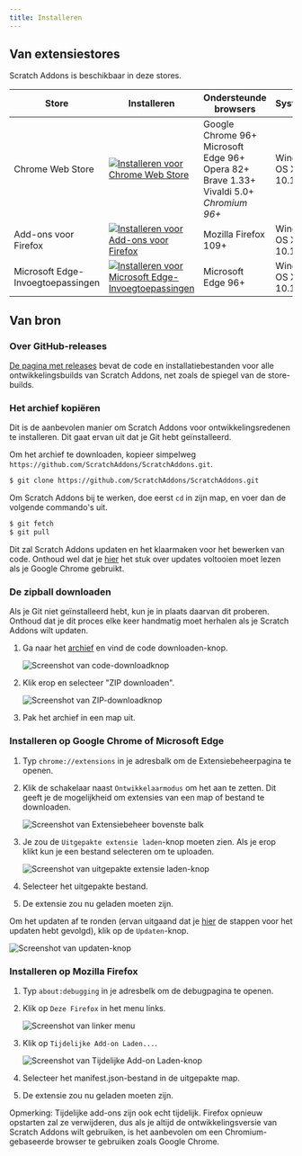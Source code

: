 ```yaml
---
title: Installeren
---
```


## Van extensiestores

Scratch Addons is beschikbaar in deze stores.

| Store | Installeren | Ondersteunde browsers | Systeemvereisten |
| - | - | - | - |
| Chrome Web Store | [![Installeren voor Chrome Web Store](https://img.shields.io/chrome-web-store/v/fbeffbjdlemaoicjdapfpikkikjoneco?style=flat-square&logo=google-chrome&logoColor=white&label=install&color=4285F4)](https://chrome.google.com/webstore/detail/fbeffbjdlemaoicjdapfpikkikjoneco) | Google Chrome 96+<br />Microsoft Edge 96+<br />Opera 82+<br />Brave 1.33+<br />Vivaldi 5.0+<br />*Chromium 96+* | Windows 7+<br />OS X / MacOS 10.11+
| Add-ons voor Firefox | [![Installeren voor Add-ons voor Firefox](https://img.shields.io/amo/v/scratch-messaging-extension?style=flat-square&logo=firefox-browser&logoColor=white&label=install&color=FF7139)](https://addons.mozilla.org/firefox/addon/scratch-messaging-extension/) | Mozilla Firefox 109+ | Windows 7+<br />OS X / MacOS 10.12+
| Microsoft Edge-Invoegtoepassingen | [![Installeren voor Microsoft Edge-Invoegtoepassingen](https://img.shields.io/badge/dynamic/json?style=flat-square&logo=microsoftedge&logoColor=white&label=install&color=0078D7&prefix=v&query=%24.version&url=https%3A%2F%2Fmicrosoftedge.microsoft.com%2Faddons%2Fgetproductdetailsbycrxid%2Filiepgjnemckemgnledoipfiilhajdjj)](https://microsoftedge.microsoft.com/addons/detail/iliepgjnemckemgnledoipfiilhajdjj) | Microsoft Edge 96+ | Windows 7+<br />OS X / MacOS 10.11+

## Van bron

### Over GitHub-releases

[De pagina met releases](https://github.com/ScratchAddons/ScratchAddons/releases) bevat de code en installatiebestanden voor alle ontwikkelingsbuilds van Scratch Addons, net zoals de spiegel van de store-builds.

### Het archief kopiëren

Dit is de aanbevolen manier om Scratch Addons voor ontwikkelingsredenen te installeren. Dit gaat ervan uit dat je Git hebt geïnstalleerd.

Om het archief te downloaden, kopieer simpelweg `https://github.com/ScratchAddons/ScratchAddons.git`.

```sh
$ git clone https://github.com/ScratchAddons/ScratchAddons.git
```
Om Scratch Addons bij te werken, doe eerst `cd` in zijn map, en voer dan de volgende commando's uit.

```sh
$ git fetch
$ git pull
```

Dit zal Scratch Addons updaten en het klaarmaken voor het bewerken van code. Onthoud wel dat je [hier](#install-on-google-chrome) het stuk over updates voltooien moet lezen als je Google Chrome gebruikt.


### De zipball downloaden

Als je Git niet geïnstalleerd hebt, kun je in plaats daarvan dit proberen. Onthoud dat je dit proces elke keer handmatig moet herhalen als je Scratch Addons wilt updaten.

1. Ga naar het [archief](https://github.com/ScratchAddons/ScratchAddons) en vind de code downloaden-knop.

   ![Screenshot van code-downloadknop](/assets/img/docs/download-code-button.png)

2. Klik erop en selecteer "ZIP downloaden".

   ![Screenshot van ZIP-downloadknop](/assets/img/docs/download-code-button.png)

3. Pak het archief in een map uit.

### Installeren op Google Chrome of Microsoft Edge

1. Typ `chrome://extensions` in je adresbalk om de Extensiebeheerpagina te openen.

2. Klik de schakelaar naast `Ontwikkelaarmodus` om het aan te zetten. Dit geeft je de mogelijkheid om extensies van een map of bestand te downloaden.

   ![Screenshot van Extensiebeheer bovenste balk](/assets/img/docs/developer-mode-toggle.png)

3. Je zou de `Uitgepakte extensie laden`-knop moeten zien. Als je erop klikt kun je een bestand selecteren om te uploaden.

   ![Screenshot van uitgepakte extensie laden-knop](/assets/img/docs/load-unpacked-button.png)

4. Selecteer het uitgepakte bestand.
5. De extensie zou nu geladen moeten zijn.

Om het updaten af te ronden (ervan uitgaand dat je [hier](#cloning-the-repository) de stappen voor het updaten hebt gevolgd), klik op de `Updaten`-knop.

![Screenshot van updaten-knop](/assets/img/docs/update-button.png)


### Installeren op Mozilla Firefox

1. Typ `about:debugging` in je adresbelk om de debugpagina te openen.

2. Klik op `Deze Firefox` in het menu links.

   ![Screenshot van linker menu](/assets/img/docs/left-hand-menu.png)

4. Klik op `Tijdelijke Add-on Laden...`.

   ![Screenshot van Tijdelijke Add-on Laden-knop](/assets/img/docs/load-addon.png)

6. Selecteer het manifest.json-bestand in de uitgepakte map.
7. De extensie zou nu geladen moeten zijn.

Opmerking: Tijdelijke add-ons zijn ook echt tijdelijk. Firefox opnieuw opstarten zal ze verwijderen, dus als je altijd de ontwikkelingsversie van Scratch Addons wilt gebruiken, is het aanbevolen om een Chromium-gebaseerde browser te gebruiken zoals Google Chrome.

